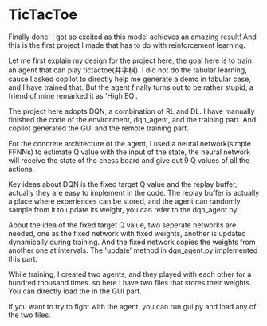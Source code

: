 # TicTacToe
Finally done!
I got so excited as this model achieves an amazing result! And this is the first project I made that
has to do with reinforcement learning.

Let me first explain my design for the project here, the goal here is to train an agent that can play
tictactoe(井字棋). I did not do the tabular learning, cause I asked copilot to directly help me generate
a demo in tabular case, and I have trained that. But the agent finally turns out to be rather stupid, 
a friend of mine remarked it as 'High EQ'. 

The project here adopts DQN, a combination of RL and DL. I have manually finished the code of the environment,
dqn_agent, and the training part. And copilot generated the GUI and the remote training part.

For the concrete architecture of the agent, I used a neural network(simple FFNNs) to estimate Q value with the 
input of the state, the neural network will receive the state of the chess board and give out 9 Q values of all the actions.

Key ideas about DQN is the fixed target Q value and the replay buffer, actually they are easy to implement in the code.
The replay buffer is actually a place where experiences can be stored, and the agent can randomly sample from it to update
its weight, you can refer to the dqn_agent.py.

About the idea of the fixed target Q value, two seperate networks are needed, one as the fixed network with fixed weights,
another is updated dynamically during training. And the fixed network copies the weights from another one at intervals. The 
'update' method in dqn_agent.py implemented this part.

While training, I created two agents, and they played with each other for a hundred thousand times. so here I have two files that stores their
weights. You can directly load the in the GUI part.

If you want to try to fight with the agent, you can run gui.py and load any of the two files.
